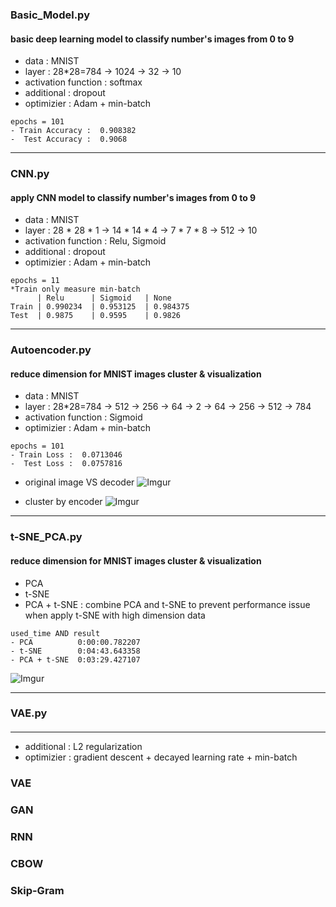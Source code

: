 ### Basic_Model.py
#### basic deep learning model to classify number's images from 0 to 9
- data  : MNIST
- layer : 28*28=784 -> 1024 -> 32 -> 10
- activation function : softmax
- additional : dropout
- optimizier : Adam + min-batch
```
epochs = 101
- Train Accuracy :  0.908382
-  Test Accuracy :  0.9068
```

---
### CNN.py
#### apply CNN model to classify number's images from 0 to 9
- data  : MNIST
- layer : 28 * 28 * 1 -> 14 * 14 * 4 -> 7 * 7 * 8 -> 512 -> 10
- activation function : Relu, Sigmoid
- additional : dropout
- optimizier : Adam + min-batch
```
epochs = 11
*Train only measure min-batch
      | Relu	  | Sigmoid   | None
Train | 0.990234  | 0.953125  | 0.984375
Test  | 0.9875	  | 0.9595    | 0.9826
```

--- 
### Autoencoder.py
#### reduce dimension for MNIST images cluster & visualization
- data  : MNIST
- layer : 28*28=784 -> 512 -> 256 -> 64 -> 2 -> 64 -> 256 -> 512 -> 784
- activation function : Sigmoid
- optimizier : Adam + min-batch
```
epochs = 101
- Train Loss :  0.0713046
-  Test Loss :  0.0757816
```
- original image VS decoder
![Imgur](http://i.imgur.com/sleJQZK.png)

- cluster by encoder
![Imgur](http://i.imgur.com/KQih2JE.png)

---
### t-SNE_PCA.py
#### reduce dimension for MNIST images cluster & visualization
- PCA
- t-SNE
- PCA + t-SNE : combine PCA and t-SNE to prevent performance issue when apply t-SNE with high dimension data
```
used_time AND result
- PCA          0:00:00.782207
- t-SNE        0:04:43.643358
- PCA + t-SNE  0:03:29.427107
```
![Imgur](http://i.imgur.com/4yDlTsF.png)

---
### VAE.py
#### 







---

- additional : L2 regularization
- optimizier : gradient descent + decayed learning rate + min-batch



### VAE
### GAN
### RNN
### CBOW
### Skip-Gram
